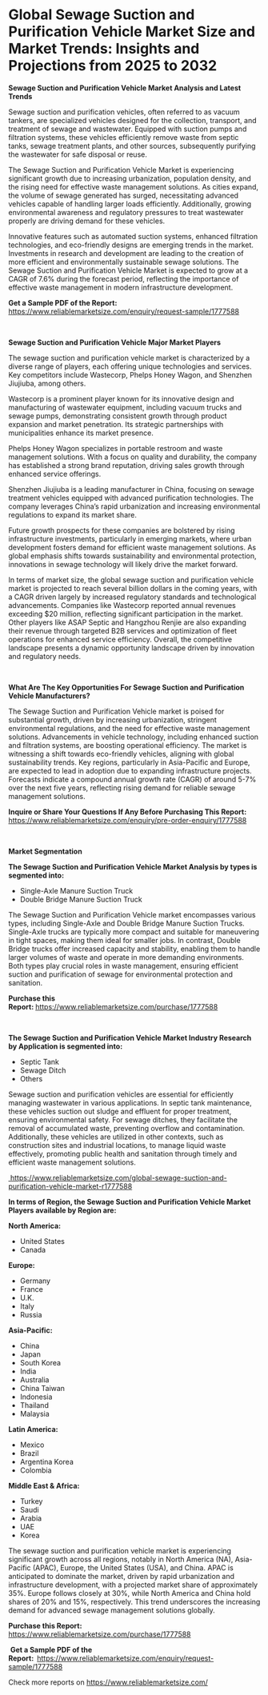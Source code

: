 <p><h1>Global Sewage Suction and Purification Vehicle Market Size and Market Trends: Insights and Projections from 2025 to 2032</h1></p><p><strong>Sewage Suction and Purification Vehicle Market Analysis and Latest Trends</strong></p>
<p><p>Sewage suction and purification vehicles, often referred to as vacuum tankers, are specialized vehicles designed for the collection, transport, and treatment of sewage and wastewater. Equipped with suction pumps and filtration systems, these vehicles efficiently remove waste from septic tanks, sewage treatment plants, and other sources, subsequently purifying the wastewater for safe disposal or reuse. </p><p>The Sewage Suction and Purification Vehicle Market is experiencing significant growth due to increasing urbanization, population density, and the rising need for effective waste management solutions. As cities expand, the volume of sewage generated has surged, necessitating advanced vehicles capable of handling larger loads efficiently. Additionally, growing environmental awareness and regulatory pressures to treat wastewater properly are driving demand for these vehicles.</p><p>Innovative features such as automated suction systems, enhanced filtration technologies, and eco-friendly designs are emerging trends in the market. Investments in research and development are leading to the creation of more efficient and environmentally sustainable sewage solutions. The Sewage Suction and Purification Vehicle Market is expected to grow at a CAGR of 7.6% during the forecast period, reflecting the importance of effective waste management in modern infrastructure development.</p></p>
<p><strong>Get a Sample PDF of the Report:&nbsp;</strong> <a href="https://www.reliablemarketsize.com/enquiry/request-sample/1777588?utm_campaign=3198&utm_medium=2&utm_source=Github&utm_content=ia&utm_term=31032025&utm_id=sewage-suction-and-purification-vehicle">https://www.reliablemarketsize.com/enquiry/request-sample/1777588</a></p>
<p>&nbsp;</p>
<p><strong>Sewage Suction and Purification Vehicle Major Market Players</strong></p>
<p><p>The sewage suction and purification vehicle market is characterized by a diverse range of players, each offering unique technologies and services. Key competitors include Wastecorp, Phelps Honey Wagon, and Shenzhen Jiujiuba, among others. </p><p>Wastecorp is a prominent player known for its innovative design and manufacturing of wastewater equipment, including vacuum trucks and sewage pumps, demonstrating consistent growth through product expansion and market penetration. Its strategic partnerships with municipalities enhance its market presence.</p><p>Phelps Honey Wagon specializes in portable restroom and waste management solutions. With a focus on quality and durability, the company has established a strong brand reputation, driving sales growth through enhanced service offerings. </p><p>Shenzhen Jiujiuba is a leading manufacturer in China, focusing on sewage treatment vehicles equipped with advanced purification technologies. The company leverages China’s rapid urbanization and increasing environmental regulations to expand its market share.</p><p>Future growth prospects for these companies are bolstered by rising infrastructure investments, particularly in emerging markets, where urban development fosters demand for efficient waste management solutions. As global emphasis shifts towards sustainability and environmental protection, innovations in sewage technology will likely drive the market forward.</p><p>In terms of market size, the global sewage suction and purification vehicle market is projected to reach several billion dollars in the coming years, with a CAGR driven largely by increased regulatory standards and technological advancements. Companies like Wastecorp reported annual revenues exceeding $20 million, reflecting significant participation in the market. Other players like ASAP Septic and Hangzhou Renjie are also expanding their revenue through targeted B2B services and optimization of fleet operations for enhanced service efficiency. Overall, the competitive landscape presents a dynamic opportunity landscape driven by innovation and regulatory needs.</p></p>
<p>&nbsp;</p>
<p><strong>What Are The Key Opportunities For Sewage Suction and Purification Vehicle Manufacturers?</strong></p>
<p><p>The Sewage Suction and Purification Vehicle market is poised for substantial growth, driven by increasing urbanization, stringent environmental regulations, and the need for effective waste management solutions. Advancements in vehicle technology, including enhanced suction and filtration systems, are boosting operational efficiency. The market is witnessing a shift towards eco-friendly vehicles, aligning with global sustainability trends. Key regions, particularly in Asia-Pacific and Europe, are expected to lead in adoption due to expanding infrastructure projects. Forecasts indicate a compound annual growth rate (CAGR) of around 5-7% over the next five years, reflecting rising demand for reliable sewage management solutions.</p></p>
<p><strong>Inquire or Share Your Questions If Any Before Purchasing This Report:</strong> <a href="https://www.reliablemarketsize.com/enquiry/pre-order-enquiry/1777588?utm_campaign=3198&utm_medium=2&utm_source=Github&utm_content=ia&utm_term=31032025&utm_id=sewage-suction-and-purification-vehicle">https://www.reliablemarketsize.com/enquiry/pre-order-enquiry/1777588</a></p>
<p>&nbsp;</p>
<p><strong>Market Segmentation</strong></p>
<p><strong>The Sewage Suction and Purification Vehicle Market Analysis by types is segmented into:</strong></p>
<p><ul><li>Single-Axle Manure Suction Truck</li><li>Double Bridge Manure Suction Truck</li></ul></p>
<p><p>The Sewage Suction and Purification Vehicle market encompasses various types, including Single-Axle and Double Bridge Manure Suction Trucks. Single-Axle trucks are typically more compact and suitable for maneuvering in tight spaces, making them ideal for smaller jobs. In contrast, Double Bridge trucks offer increased capacity and stability, enabling them to handle larger volumes of waste and operate in more demanding environments. Both types play crucial roles in waste management, ensuring efficient suction and purification of sewage for environmental protection and sanitation.</p></p>
<p><strong>Purchase this Report:&nbsp;</strong><a href="https://www.reliablemarketsize.com/purchase/1777588?utm_campaign=3198&utm_medium=2&utm_source=Github&utm_content=ia&utm_term=31032025&utm_id=sewage-suction-and-purification-vehicle">https://www.reliablemarketsize.com/purchase/1777588</a></p>
<p>&nbsp;</p>
<p><strong>The Sewage Suction and Purification Vehicle Market Industry Research by Application is segmented into:</strong></p>
<p><ul><li>Septic Tank</li><li>Sewage Ditch</li><li>Others</li></ul></p>
<p><p>Sewage suction and purification vehicles are essential for efficiently managing wastewater in various applications. In septic tank maintenance, these vehicles suction out sludge and effluent for proper treatment, ensuring environmental safety. For sewage ditches, they facilitate the removal of accumulated waste, preventing overflow and contamination. Additionally, these vehicles are utilized in other contexts, such as construction sites and industrial locations, to manage liquid waste effectively, promoting public health and sanitation through timely and efficient waste management solutions.</p></p>
<p><a href="https://www.reliablemarketsize.com/global-sewage-suction-and-purification-vehicle-market-r1777588?utm_campaign=3198&utm_medium=2&utm_source=Github&utm_content=ia&utm_term=31032025&utm_id=sewage-suction-and-purification-vehicle">&nbsp;https://www.reliablemarketsize.com/global-sewage-suction-and-purification-vehicle-market-r1777588</a></p>
<p><strong>In terms of Region, the Sewage Suction and Purification Vehicle Market Players available by Region are:</strong></p>
<p>
    <p> <strong> North America: </strong>
        <ul>
            <li>United States</li>
            <li>Canada</li>
        </ul>
        </p> 
    <p> <strong> Europe: </strong>
        <ul>
            <li>Germany</li>
            <li>France</li>
            <li>U.K.</li>
            <li>Italy</li>
            <li>Russia</li>
        </ul>
        </p> 
    <p> <strong> Asia-Pacific: </strong>
        <ul>
            <li>China</li>
            <li>Japan</li>
            <li>South Korea</li>
            <li>India</li>
            <li>Australia</li>
            <li>China Taiwan</li>
            <li>Indonesia</li>
            <li>Thailand</li>
            <li>Malaysia</li>
        </ul>
        </p> 
    <p> <strong> Latin America: </strong>
        <ul>
            <li>Mexico</li>
            <li>Brazil</li>
            <li>Argentina Korea</li>
            <li>Colombia</li>
        </ul>
        </p> 
    <p> <strong> Middle East & Africa: </strong>
        <ul>
            <li>Turkey</li>
            <li>Saudi</li>
            <li>Arabia</li>
            <li>UAE</li>
            <li>Korea</li>
        </ul>
    </p>
    </p>
<p><p>The sewage suction and purification vehicle market is experiencing significant growth across all regions, notably in North America (NA), Asia-Pacific (APAC), Europe, the United States (USA), and China. APAC is anticipated to dominate the market, driven by rapid urbanization and infrastructure development, with a projected market share of approximately 35%. Europe follows closely at 30%, while North America and China hold shares of 20% and 15%, respectively. This trend underscores the increasing demand for advanced sewage management solutions globally.</p></p>
<p><strong>Purchase this Report: </strong><a href="https://www.reliablemarketsize.com/purchase/1777588?utm_campaign=3198&utm_medium=2&utm_source=Github&utm_content=ia&utm_term=31032025&utm_id=sewage-suction-and-purification-vehicle">https://www.reliablemarketsize.com/purchase/1777588</a></p>
<p>&nbsp;<strong>Get a Sample PDF of the Report:&nbsp;&nbsp;</strong><a href="https://www.reliablemarketsize.com/enquiry/request-sample/1777588?utm_campaign=3198&utm_medium=2&utm_source=Github&utm_content=ia&utm_term=31032025&utm_id=sewage-suction-and-purification-vehicle">https://www.reliablemarketsize.com/enquiry/request-sample/1777588</a></p>
<p><strong></strong></p>
<p>Check more reports on <a href="https://www.reliablemarketsize.com/?utm_campaign=3198&utm_medium=2&utm_source=Github&utm_content=ia&utm_term=31032025&utm_id=sewage-suction-and-purification-vehicle">https://www.reliablemarketsize.com/</a></p>